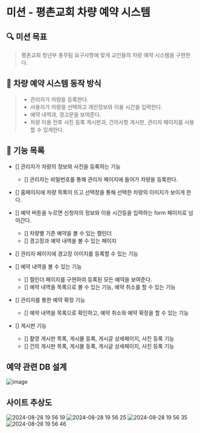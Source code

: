 # 미션 - 평촌교회 차량 예약 시스템

## 🔍 미션 목표

> 평촌교회 청년부 총무팀 요구사항에 맞게 교인들의 차량 예약 시스템을 구현한다.
## 🚀 차량 예약 시스템 동작 방식

> - 관리자가 차량을 등록한다.
> - 사용자가 차량을 선택하고 개인정보와 이용 시간을 입력한다.
> - 예약 내역과, 경고문을 보여준다. 
> - 차량 이용 전후 사진 등록 게시판과, 건의사항 게시판, 관리자 페이지를 사용할 수 있게한다. 
## 🚀 기능 목록

- [] 관리자가 차량의 정보와 사진을 등록하는 기능
    - [] 관리자는 비밀번호를 통해 관리자 페이지에 들어가 차량을 등록한다. 

- [] 홈페이지에 차량 목록이 뜨고 선택창을 통해 선택한 차량의 이미지가 보이게 한다. 

- [] 예약 버튼을 누르면 신청자의 정보와 이용 시간등을 입력하는 form 페이지로 넘어간다.
    - [] 차량별 기존 예약을 볼 수 있는 캘린더 
    - [] 경고장과 예약 내역을 볼 수 있는 페이지 

- [] 관리자 페이지에 경고장 이미지를 등록할 수 있는 기능 

- [] 예약 내역을 볼 수 있는 기능 
    - [] 캘린더 페이지를 구현하여 등록된 모든 예약을 보여준다.
    - [] 예약 내역을 목록으로 볼 수 있는 기능, 예약 취소를 할 수 있는 기능

- [] 관리자를 통한 예약 확정 기능
    - [] 예약 내역을 목록으로 확인하고, 예약 취소와 예약 확정을 할 수 있는 기능

- [] 게시판 기능
    - [] 촬영 게시판 목록, 게시물 등록, 게시글 상세페이지, 사진 등록 기능
    - [] 건의 게시판 목록, 게시물 등록, 게시글 상세페이지, 사진 등록 기능
 

## 예약 관련 DB 설계 
![image](https://github.com/user-attachments/assets/08de5af4-3e26-4709-9358-319fe58d970d)


## 사이트 추상도

![2024-08-28 19 56 19](https://github.com/user-attachments/assets/7199a6bd-9aa2-4c4a-8667-24d848364a72)
![2024-08-28 19 56 25](https://github.com/user-attachments/assets/53f0962e-54b4-4d19-9a2a-26c97c4590d8)
![2024-08-28 19 56 35](https://github.com/user-attachments/assets/a3ffc4ca-9d54-450d-98d9-595706f226e4)
![2024-08-28 19 56 46](https://github.com/user-attachments/assets/a2c54b3f-bef9-49ac-ac8c-6f30e701a878)

